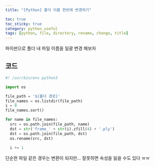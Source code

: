 ```yaml
---
title: "[Python] 폴더 이름 한번에 변경하기"

toc: true
toc_sticky: true
category: python_useful
tags: [python, file, directory, rename, change, title]
---
```


파이썬으로 폴더 내 파일 이름을 일괄 변경 해보자 <br/>

## 코드

~~~python
#! /usr/bin/env python3

import os

file_path = '${폴더 경로}'
file_names = os.listdir(file_path)
i = 0
file_names.sort()

for name in file_names:
  src = os.path.join(file_path, name)
  dst = str('frame_' + str(i).zfill(4) + '.ply')
  dst = os.path.join(file_path, dst)
  os.rename(src, dst)
  
  i += 1
~~~

단순한 파일 같은 경우는 변환이 되지만... 잘못하면 속성을 잃을 수도 있다 ㅠㅠ